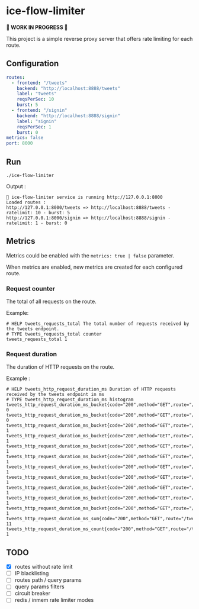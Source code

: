 # ice-flow-limiter

**🔧 WORK IN PROGRESS 🔧**

This project is a simple reverse proxy server that offers rate limiting for each route.

## Configuration

```yml
routes:
  - frontend: "/tweets"
    backend: "http://localhost:8888/tweets"
    label: "tweets"
    reqsPerSec: 10
    burst: 5
  - frontend: "/signin"
    backend: "http://localhost:8888/signin"
    label: "signin"
    reqsPerSec: 1
    burst: 0
metrics: false
port: 8000
```

## Run

```shell
./ice-flow-limiter
```

Output :
```shell
🐧 ice-flow-limiter service is running http://127.0.0.1:8000
Loaded routes :
http://127.0.0.1:8000/tweets => http://localhost:8888/tweets - ratelimit: 10 - burst: 5
http://127.0.0.1:8000/signin => http://localhost:8888/signin - ratelimit: 1 - burst: 0
```

## Metrics

Metrics could be enabled with the `metrics: true | false` parameter.

When metrics are enabled, new metrics are created for each configured route.

### Request counter

The total of all requests on the route.

Example:
```
# HELP tweets_requests_total The total number of requests received by the tweets endpoint.
# TYPE tweets_requests_total counter
tweets_requests_total 1
```

### Request duration

The duration of HTTP requests on the route.

Example :
```
# HELP tweets_http_request_duration_ms Duration of HTTP requests received by the tweets endpoint in ms
# TYPE tweets_http_request_duration_ms histogram
tweets_http_request_duration_ms_bucket{code="200",method="GET",route="/tweets",le="0.1"} 0
tweets_http_request_duration_ms_bucket{code="200",method="GET",route="/tweets",le="5"} 0
tweets_http_request_duration_ms_bucket{code="200",method="GET",route="/tweets",le="15"} 1
tweets_http_request_duration_ms_bucket{code="200",method="GET",route="/tweets",le="50"} 1
tweets_http_request_duration_ms_bucket{code="200",method="GET",route="/tweets",le="100"} 1
tweets_http_request_duration_ms_bucket{code="200",method="GET",route="/tweets",le="200"} 1
tweets_http_request_duration_ms_bucket{code="200",method="GET",route="/tweets",le="300"} 1
tweets_http_request_duration_ms_bucket{code="200",method="GET",route="/tweets",le="400"} 1
tweets_http_request_duration_ms_bucket{code="200",method="GET",route="/tweets",le="500"} 1
tweets_http_request_duration_ms_bucket{code="200",method="GET",route="/tweets",le="1000"} 1
tweets_http_request_duration_ms_bucket{code="200",method="GET",route="/tweets",le="+Inf"} 1
tweets_http_request_duration_ms_sum{code="200",method="GET",route="/tweets"} 11
tweets_http_request_duration_ms_count{code="200",method="GET",route="/tweets"} 1
```

## TODO
- [x] routes without rate limit
- [ ] IP blacklisting
- [ ] routes path / query params
- [ ] query params filters
- [ ] circuit breaker
- [ ] redis / inmem rate limiter modes

